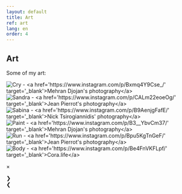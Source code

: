 ```yaml
---
layout: default
title: Art
ref: art
lang: en
order: 4
---
```


## Art

Some of my art:

<div class="row">

<div class="pic" id="draw">
<img id="6" src="files/drawings/cry.jpg" onClick="modftn(this);currentSlide(6)" alt="Cry - <a href='https://www.instagram.com/p/Bxmq4Y9Cse_/' target='_blank'>Mehran Djojan's photography</a>">
</div>

<div class="pic" id="draw">
<img id="5" src="files/drawings/sandra.jpg" onClick="modftn(this);currentSlide(5)" alt="Sandra - <a href='https://www.instagram.com/p/CALm22eoeOg/' target='_blank'>Jean Pierrot's photography</a>">
</div>

<div class="pic" id="draw">
<img id="4" src="files/drawings/sabina.jpg" onClick="modftn(this);currentSlide(4)" alt="Sabina - <a href='https://www.instagram.com/p/B9AenjgFafE/' target='_blank'>Nick Tsirogiannidis' photography</a>">
</div>

<div class="pic" id="draw">
<img id="3" src="files/drawings/paint.jpg" onClick="modftn(this);currentSlide(3)" alt="Paint - <a href='https://www.instagram.com/p/B3__YbvCm37/' target='_blank'>Mehran Djojan's photography</a>">
</div>

<div class="pic" id="draw">
<img id="2" src="files/drawings/run.jpg" onClick="modftn(this);currentlSlide(2)" alt="Run - <a href='https://www.instagram.com/p/Bpu5KgTnGeF/' target='_blank'>Jean Pierrot's photography</a>">
</div>

<div class="pic" id="draw">
<img id="1" src="files/drawings/body.jpg" onClick="modftn(this);currentSlide(1)" alt="Body - <a href='https://www.instagram.com/p/Be4FnVKFLpf/' target='_blank'>Cora.life</a>">
</div>

</div>

<!-- The Modal -->
<div id="myModal" class="modal">

  <!-- The Close Button -->
  <span class="close">&times;</span>

  <!-- Modal Content (The Image) -->
  <img class="modal-content" id="img01">

  <!-- Modal Caption (Image Text) -->
  <div id="caption"></div>

  <div class="next" onclick="next()">&#10095;</div>
  <div class="prev" onclick="prev()">&#10094;</div>

</div>

<script src="/assets/js/main.js"></script>

